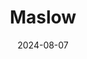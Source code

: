---
title: Maslow
address: 14 quai de la Mégisserie, 75001 Paris
date: 2024-08-07
ratings:
- 4
tags:
- français
- tapas
cover: P1005610
---